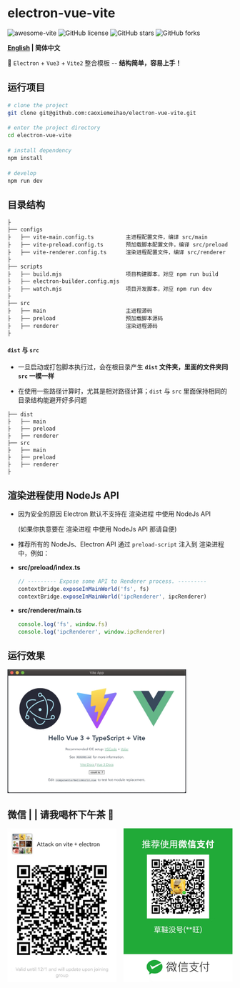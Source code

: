 # electron-vue-vite

![awesome-vite](https://camo.githubusercontent.com/abb97269de2982c379cbc128bba93ba724d8822bfbe082737772bd4feb59cb54/68747470733a2f2f63646e2e7261776769742e636f6d2f73696e647265736f726875732f617765736f6d652f643733303566333864323966656437386661383536353265336136336531353464643865383832392f6d656469612f62616467652e737667)
![GitHub license](https://img.shields.io/github/license/caoxiemeihao/electron-vue-vite?style=flat)
![GitHub stars](https://img.shields.io/github/stars/caoxiemeihao/electron-vue-vite?color=fa6470&style=flat)
![GitHub forks](https://img.shields.io/github/forks/caoxiemeihao/electron-vue-vite?style=flat)


**[English](README.md) | 简体中文**

🥳 `Electron` + `Vue3` + `Vite2` 整合模板 -- **结构简单，容易上手！**

## 运行项目

  ```bash
  # clone the project
  git clone git@github.com:caoxiemeihao/electron-vue-vite.git

  # enter the project directory
  cd electron-vue-vite

  # install dependency
  npm install

  # develop
  npm run dev
  ```

## 目录结构

```tree
├
├── configs
├   ├── vite-main.config.ts          主进程配置文件，编译 src/main
├   ├── vite-preload.config.ts       预加载脚本配置文件，编译 src/preload
├   ├── vite-renderer.config.ts      渲染进程配置文件，编译 src/renderer
├
├── scripts
├   ├── build.mjs                    项目构建脚本，对应 npm run build
├   ├── electron-builder.config.mjs
├   ├── watch.mjs                    项目开发脚本，对应 npm run dev
├
├── src
├   ├── main                         主进程源码
├   ├── preload                      预加载脚本源码
├   ├── renderer                     渲染进程源码
├
```

#### `dist` 与 `src`

- 一旦启动或打包脚本执行过，会在根目录产生 **`dist` 文件夹，里面的文件夹同 `src` 一模一样**

- 在使用一些路径计算时，尤其是相对路径计算；`dist` 与 `src` 里面保持相同的目录结构能避开好多问题

```tree
├── dist
├   ├── main
├   ├── preload
├   ├── renderer
├── src
├   ├── main
├   ├── preload
├   ├── renderer
├
```


## 渲染进程使用 NodeJs API

- 因为安全的原因 Electron 默认不支持在 渲染进程 中使用 NodeJs API

  (如果你执意要在 渲染进程 中使用 NodeJs API 那请自便)

- 推荐所有的 NodeJs、Electron API 通过 `preload-script` 注入到 渲染进程中，例如：

* **src/preload/index.ts**

  ```typescript
  // --------- Expose some API to Renderer process. ---------
  contextBridge.exposeInMainWorld('fs', fs)
  contextBridge.exposeInMainWorld('ipcRenderer', ipcRenderer)
  ```

* **src/renderer/main.ts**

  ```typescript
  console.log('fs', window.fs)
  console.log('ipcRenderer', window.ipcRenderer)
  ```

## 运行效果
<img width="400px" src="https://raw.githubusercontent.com/caoxiemeihao/blog/main/electron-vue-vite/screenshot/electron-15.png" />

## 微信 | | 请我喝杯下午茶 🥳

<div style="display:flex;">
  <img width="244px" src="https://raw.githubusercontent.com/caoxiemeihao/blog/main/assets/wechat/group/qrcode.jpg" />
  &nbsp;&nbsp;&nbsp;&nbsp;
  <img width="244px" src="https://raw.githubusercontent.com/caoxiemeihao/blog/main/assets/wechat/%24qrcode/%24.png" />
</div>
